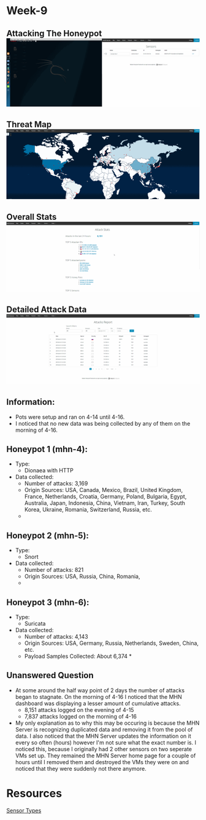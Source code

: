 # Week-9

## Attacking The Honeypot ![Attack](https://github.com/0v3rride/Week-9/blob/master/attack.gif)
## Threat Map ![Threat Map](https://github.com/0v3rride/Week-9/blob/master/Threat_Map.gif)
## Overall Stats ![Stats](https://github.com/0v3rride/Week-9/blob/master/Overall_stats.gif)
## Detailed Attack Data ![Attack Data](https://github.com/0v3rride/Week-9/blob/master/Detailed_Attack_Data.gif)

## Information:
* Pots were setup and ran on 4-14 until 4-16.
 * I noticed that no new data was being collected by any of them on the morning of 4-16.
 
## Honeypot 1 (mhn-4):
* Type:
  * Dionaea with HTTP 
* Data collected:
  * Number of attacks: 3,169
  * Origin Sources: USA, Canada, Mexico, Brazil, United Kingdom, France, Netherlands, Croatia, Germany, Poland, Bulgaria, Egypt, Australia, Japan, Indonesia, China, Vietnam, Iran, Turkey, South Korea, Ukraine, Romania, Switzerland, Russia, etc.
  * 
  
## Honeypot 2 (mhn-5):
* Type:
  * Snort
* Data collected:
  * Number of attacks: 821
  * Origin Sources: USA, Russia, China, Romania, 
  * 
  
## Honeypot 3 (mhn-6):
* Type:
  * Suricata
* Data collected:
  * Number of attacks: 4,143
  * Origin Sources: USA, Germany, Russia, Netherlands, Sweden, China, etc.
  * Payload Samples Collected: About 6,374
    *
## Unanswered Question
* At some around the half way point of 2 days the number of attacks began to stagnate. On the morning of 4-16 I noticed that the MHN dashboard was displaying a lesser amount of cumulative attacks.
  * 8,151 attacks logged on the evening of 4-15
  * 7,837 attacks logged on the morning of 4-16
* My only explanation as to why this may be occuring is because the MHN Server is recognizing duplicated data and removing it from the pool of data. I also noticed that the MHN Server updates the information on it every so often (hours) however I'm not sure what the exact number is. I noticed this, because I originally had 2 other sensors on two seperate VMs set up. They remained the MHN Server home page for a couple of hours until I removed them and destroyed the VMs they were on and noticed that they were suddenly not there anymore. 
 
# Resources
[Sensor Types](https://github.com/threatstream/mhn/wiki/List-of-Supported-Sensors)
